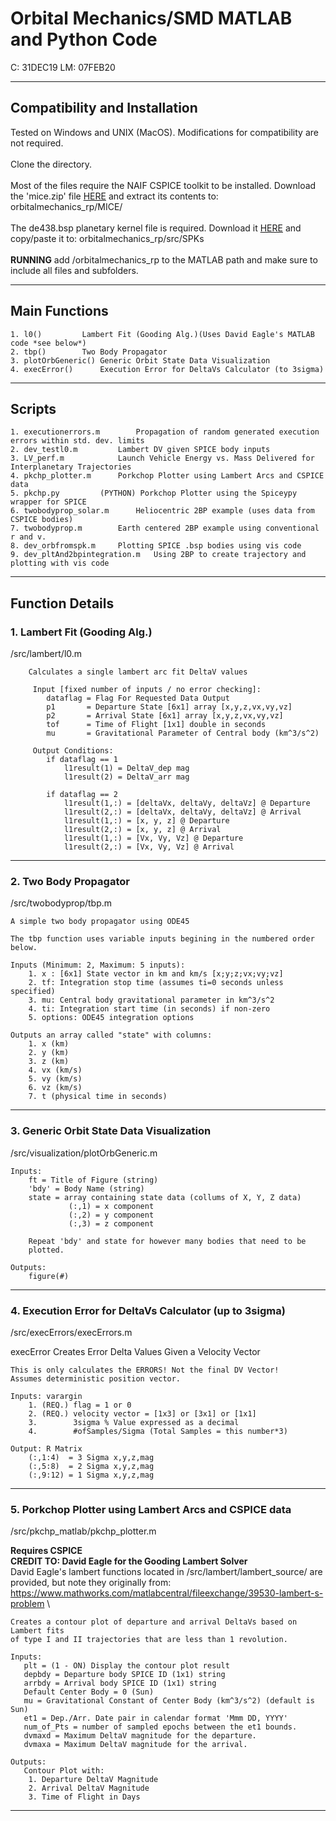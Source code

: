 # Orbital Mechanics/SMD MATLAB and Python Code
C: 31DEC19 LM: 07FEB20
_______________________________________________________________________________________
## Compatibility and Installation
Tested on Windows and UNIX (MacOS). Modifications for compatibility are not required. \
\
Clone the directory. \
\
Most of the files require the NAIF CSPICE toolkit to be installed. Download the 'mice.zip' file [HERE](https://naif.jpl.nasa.gov/naif/toolkit_MATLAB.html) and extract its contents to: orbitalmechanics_rp/MICE/ \
\
The de438.bsp planetary kernel file is required. Download it [HERE](https://naif.jpl.nasa.gov/pub/naif/generic_kernels/spk/planets/) and copy/paste it to: orbitalmechanics_rp/src/SPKs \
\
**RUNNING** add <yourpath>/orbitalmechanics_rp to the MATLAB path and make sure to include all files and subfolders.


_______________________________________________________________________________________
## Main Functions
	1. l0() 		Lambert Fit (Gooding Alg.)(Uses David Eagle's MATLAB code *see below*)
	2. tbp()		Two Body Propagator
	3. plotOrbGeneric()	Generic Orbit State Data Visualization
	4. execError()		Execution Error for DeltaVs Calculator (to 3sigma)
_______________________________________________________________________________________
## Scripts
	1. executionerrors.m		Propagation of random generated execution errors within std. dev. limits
	2. dev_testl0.m			Lambert DV given SPICE body inputs
	3. LV_perf.m			Launch Vehicle Energy vs. Mass Delivered for Interplanetary Trajectories
	4. pkchp_plotter.m		Porkchop Plotter using Lambert Arcs and CSPICE data
	5. pkchp.py			(PYTHON) Porkchop Plotter using the Spiceypy wrapper for SPICE
	6. twobodyprop_solar.m		Heliocentric 2BP example (uses data from CSPICE bodies)
	7. twobodyprop.m		Earth centered 2BP example using conventional r and v.
	8. dev_orbfromspk.m		Plotting SPICE .bsp bodies using vis code
	9. dev_pltAnd2bpintegration.m	Using 2BP to create trajectory and plotting with vis code
_______________________________________________________________________________________
## Function Details

### 1. Lambert Fit (Gooding Alg.)
/src/lambert/l0.m

        Calculates a single lambert arc fit DeltaV values
 
         Input [fixed number of inputs / no error checking]:
            dataflag = Flag For Requested Data Output
            p1       = Departure State [6x1] array [x,y,z,vx,vy,vz]
            p2       = Arrival State [6x1] array [x,y,z,vx,vy,vz]
            tof      = Time of Flight [1x1] double in seconds
            mu       = Gravitational Parameter of Central body (km^3/s^2)
 
         Output Conditions:
            if dataflag == 1
                l1result(1) = DeltaV_dep mag   
                l1result(2) = DeltaV_arr mag
 
            if dataflag == 2
                l1result(1,:) = [deltaVx, deltaVy, deltaVz] @ Departure
                l1result(2,:) = [deltaVx, deltaVy, deltaVz] @ Arrival
                l1result(1,:) = [x, y, z] @ Departure
                l1result(2,:) = [x, y, z] @ Arrival
                l1result(1,:) = [Vx, Vy, Vz] @ Departure
                l1result(2,:) = [Vx, Vy, Vz] @ Arrival
- - - - - - - - - - - - - - - - - - - - - - - - - - - - - - - - - - - - - - - - - - - - 

### 2. Two Body Propagator
/src/twobodyprop/tbp.m

    A simple two body propagator using ODE45
 
    The tbp function uses variable inputs begining in the numbered order
    below.
 
    Inputs (Minimum: 2, Maximum: 5 inputs):
        1. x : [6x1] State vector in km and km/s [x;y;z;vx;vy;vz]
        2. tf: Integration stop time (assumes ti=0 seconds unless specified)
        3. mu: Central body gravitational parameter in km^3/s^2
        4. ti: Integration start time (in seconds) if non-zero
        5. options: ODE45 integration options
        
    Outputs an array called "state" with columns:
        1. x (km)
        2. y (km)
        3. z (km)
        4. vx (km/s)
        5. vy (km/s)
        6. vz (km/s)
        7. t (physical time in seconds)
- - - - - - - - - - - - - - - - - - - - - - - - - - - - - - - - - - - - - - - - - - - - 

### 3. Generic Orbit State Data Visualization
/src/visualization/plotOrbGeneric.m

    Inputs:
        ft = Title of Figure (string)
        'bdy' = Body Name (string)
        state = array containing state data (collums of X, Y, Z data)
                 (:,1) = x component
                 (:,2) = y component
                 (:,3) = z component
 
        Repeat 'bdy' and state for however many bodies that need to be
        plotted.
        
    Outputs:
        figure(#)

- - - - - - - - - - - - - - - - - - - - - - - - - - - - - - - - - - - - - - - - - - - - 

### 4. Execution Error for DeltaVs Calculator (up to 3sigma)
/src/execErrors/execErrors.m

 execError Creates Error Delta Values Given a Velocity Vector
 
    This is only calculates the ERRORS! Not the final DV Vector!
    Assumes deterministic position vector.
 
    Inputs: varargin
        1. (REQ.) flag = 1 or 0
        2. (REQ.) velocity vector = [1x3] or [3x1] or [1x1]
        3.        3sigma % Value expressed as a decimal
        4.        #ofSamples/Sigma (Total Samples = this number*3)
 
    Output: R Matrix
        (:,1:4)  = 3 Sigma x,y,z,mag
        (:,5:8)  = 2 Sigma x,y,z,mag
        (:,9:12) = 1 Sigma x,y,z,mag
 
_______________________________________________________________________________________

### 5. Porkchop Plotter using Lambert Arcs and CSPICE data
/src/pkchp_matlab/pkchp_plotter.m

**Requires CSPICE** \
**CREDIT TO: David Eagle for the Gooding Lambert Solver** \
David Eagle's lambert functions located in /src/lambert/lambert_source/ are provided, but note they originally from: \
https://www.mathworks.com/matlabcentral/fileexchange/39530-lambert-s-problem \


	Creates a contour plot of departure and arrival DeltaVs based on Lambert fits
	of type I and II trajectories that are less than 1 revolution. 
 
	Inputs: 
	   plt = (1 - ON) Display the contour plot result 
	   depbdy = Departure body SPICE ID (1x1) string 
	   arrbdy = Arrival body SPICE ID (1x1) string 
	   Default Center Body = 0 (Sun) 
	   mu = Gravitational Constant of Center Body (km^3/s^2) (default is Sun) 
	   et1 = Dep./Arr. Date pair in calendar format 'Mmm DD, YYYY' 
	   num_of_Pts = number of sampled epochs between the et1 bounds. 
	   dvmaxd = Maximum DeltaV magnitude for the departure. 
	   dvmaxa = Maximum DeltaV magnitude for the arrival. 

	Outputs: 
	   Contour Plot with:
		1. Departure DeltaV Magnitude 
		2. Arrival DeltaV Magnitude 
		3. Time of Flight in Days 
- - - - - - - - - - - - - - - - - - - - - - - - - - - - - - - - - - - - - - - - - - - - 
